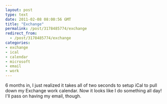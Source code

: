 ```yaml
---
layout: post
type: text
date: 2011-02-08 08:00:56 GMT
title: "Exchange"
permalink: /post/3178485774/exchange
redirect_from: 
  - /post/3178485774/exchange
categories:
- exchange
- ical
- calendar
- microsoft
- email
- work
---
```

6 months in, I just realized it takes all of two seconds to setup iCal to pull down my Exchange work calendar. Now it looks like I do something all day! I'll pass on having my email, though.